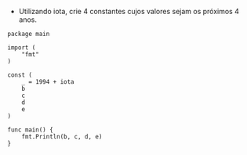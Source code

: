 - Utilizando iota, crie 4 constantes cujos valores sejam os próximos 4 anos.

```
package main

import (
	"fmt"
)

const (
	_ = 1994 + iota
	b
	c
	d
	e
)

func main() {
	fmt.Println(b, c, d, e)
}
```